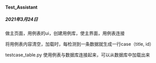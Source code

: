 #### Test_Assistant



##### 2021年3月24日

做主页面，用例表的ui，创建用例库，使主界面，用例表连接

将用例表内容清空，加载时，每检测到一条数据就生成一行case（title, id）





testcase_table.py  使用例表与数据库连接起来，可以从数据库中加载出来
